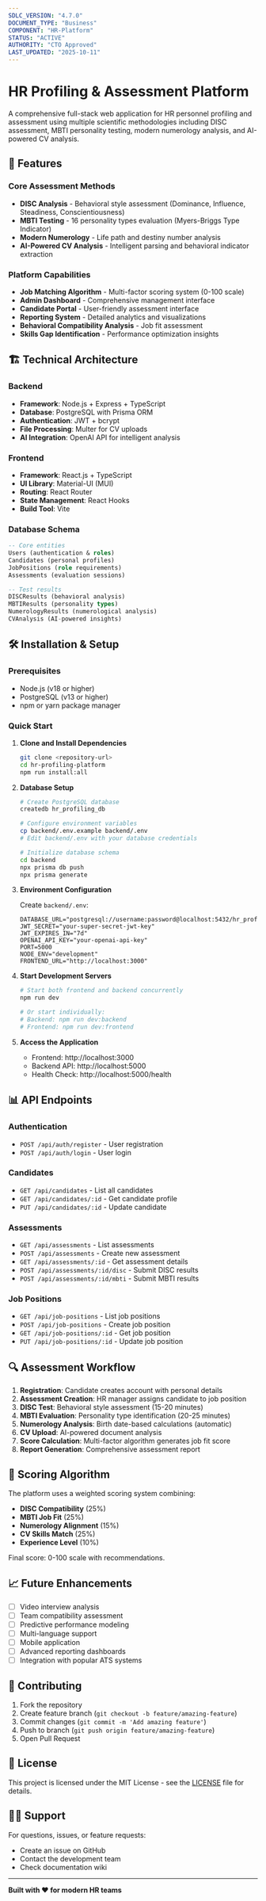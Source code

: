 ```yaml
---
SDLC_VERSION: "4.7.0"
DOCUMENT_TYPE: "Business"
COMPONENT: "HR-Platform"
STATUS: "ACTIVE"
AUTHORITY: "CTO Approved"
LAST_UPDATED: "2025-10-11"
---
```


# HR Profiling & Assessment Platform

A comprehensive full-stack web application for HR personnel profiling and assessment using multiple scientific methodologies including DISC assessment, MBTI personality testing, modern numerology analysis, and AI-powered CV analysis.

## 🚀 Features

### Core Assessment Methods
- **DISC Analysis** - Behavioral style assessment (Dominance, Influence, Steadiness, Conscientiousness)
- **MBTI Testing** - 16 personality types evaluation (Myers-Briggs Type Indicator)
- **Modern Numerology** - Life path and destiny number analysis
- **AI-Powered CV Analysis** - Intelligent parsing and behavioral indicator extraction

### Platform Capabilities
- **Job Matching Algorithm** - Multi-factor scoring system (0-100 scale)
- **Admin Dashboard** - Comprehensive management interface
- **Candidate Portal** - User-friendly assessment interface
- **Reporting System** - Detailed analytics and visualizations
- **Behavioral Compatibility Analysis** - Job fit assessment
- **Skills Gap Identification** - Performance optimization insights

## 🏗️ Technical Architecture

### Backend
- **Framework**: Node.js + Express + TypeScript
- **Database**: PostgreSQL with Prisma ORM
- **Authentication**: JWT + bcrypt
- **File Processing**: Multer for CV uploads
- **AI Integration**: OpenAI API for intelligent analysis

### Frontend
- **Framework**: React.js + TypeScript
- **UI Library**: Material-UI (MUI)
- **Routing**: React Router
- **State Management**: React Hooks
- **Build Tool**: Vite

### Database Schema
```sql
-- Core entities
Users (authentication & roles)
Candidates (personal profiles)
JobPositions (role requirements)
Assessments (evaluation sessions)

-- Test results
DISCResults (behavioral analysis)
MBTIResults (personality types)
NumerologyResults (numerological analysis)
CVAnalysis (AI-powered insights)
```

## 🛠️ Installation & Setup

### Prerequisites
- Node.js (v18 or higher)
- PostgreSQL (v13 or higher)
- npm or yarn package manager

### Quick Start

1. **Clone and Install Dependencies**
   ```bash
   git clone <repository-url>
   cd hr-profiling-platform
   npm run install:all
   ```

2. **Database Setup**
   ```bash
   # Create PostgreSQL database
   createdb hr_profiling_db
   
   # Configure environment variables
   cp backend/.env.example backend/.env
   # Edit backend/.env with your database credentials
   
   # Initialize database schema
   cd backend
   npx prisma db push
   npx prisma generate
   ```

3. **Environment Configuration**
   
   Create `backend/.env`:
   ```env
   DATABASE_URL="postgresql://username:password@localhost:5432/hr_profiling_db"
   JWT_SECRET="your-super-secret-jwt-key"
   JWT_EXPIRES_IN="7d"
   OPENAI_API_KEY="your-openai-api-key"
   PORT=5000
   NODE_ENV="development"
   FRONTEND_URL="http://localhost:3000"
   ```

4. **Start Development Servers**
   ```bash
   # Start both frontend and backend concurrently
   npm run dev
   
   # Or start individually:
   # Backend: npm run dev:backend
   # Frontend: npm run dev:frontend
   ```

5. **Access the Application**
   - Frontend: http://localhost:3000
   - Backend API: http://localhost:5000
   - Health Check: http://localhost:5000/health

## 📊 API Endpoints

### Authentication
- `POST /api/auth/register` - User registration
- `POST /api/auth/login` - User login

### Candidates
- `GET /api/candidates` - List all candidates
- `GET /api/candidates/:id` - Get candidate profile
- `PUT /api/candidates/:id` - Update candidate

### Assessments
- `GET /api/assessments` - List assessments
- `POST /api/assessments` - Create new assessment
- `GET /api/assessments/:id` - Get assessment details
- `POST /api/assessments/:id/disc` - Submit DISC results
- `POST /api/assessments/:id/mbti` - Submit MBTI results

### Job Positions
- `GET /api/job-positions` - List job positions
- `POST /api/job-positions` - Create job position
- `GET /api/job-positions/:id` - Get job position
- `PUT /api/job-positions/:id` - Update job position

## 🔍 Assessment Workflow

1. **Registration**: Candidate creates account with personal details
2. **Assessment Creation**: HR manager assigns candidate to job position
3. **DISC Test**: Behavioral style assessment (15-20 minutes)
4. **MBTI Evaluation**: Personality type identification (20-25 minutes)
5. **Numerology Analysis**: Birth date-based calculations (automatic)
6. **CV Upload**: AI-powered document analysis
7. **Score Calculation**: Multi-factor algorithm generates job fit score
8. **Report Generation**: Comprehensive assessment report

## 🎯 Scoring Algorithm

The platform uses a weighted scoring system combining:
- **DISC Compatibility** (25%)
- **MBTI Job Fit** (25%)
- **Numerology Alignment** (15%)
- **CV Skills Match** (25%)
- **Experience Level** (10%)

Final score: 0-100 scale with recommendations.

## 📈 Future Enhancements

- [ ] Video interview analysis
- [ ] Team compatibility assessment
- [ ] Predictive performance modeling
- [ ] Multi-language support
- [ ] Mobile application
- [ ] Advanced reporting dashboards
- [ ] Integration with popular ATS systems

## 🤝 Contributing

1. Fork the repository
2. Create feature branch (`git checkout -b feature/amazing-feature`)
3. Commit changes (`git commit -m 'Add amazing feature'`)
4. Push to branch (`git push origin feature/amazing-feature`)
5. Open Pull Request

## 📄 License

This project is licensed under the MIT License - see the [LICENSE](LICENSE) file for details.

## 🙋‍♂️ Support

For questions, issues, or feature requests:
- Create an issue on GitHub
- Contact the development team
- Check documentation wiki

---

**Built with ❤️ for modern HR teams**